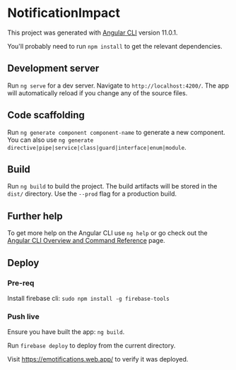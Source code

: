 # NotificationImpact

This project was generated with [Angular CLI](https://github.com/angular/angular-cli) version 11.0.1.

You'll probably need to run `npm install` to get the relevant dependencies.

## Development server

Run `ng serve` for a dev server. Navigate to `http://localhost:4200/`. The app will automatically reload if you change any of the source files.

## Code scaffolding

Run `ng generate component component-name` to generate a new component. You can also use `ng generate directive|pipe|service|class|guard|interface|enum|module`.

## Build

Run `ng build` to build the project. The build artifacts will be stored in the `dist/` directory. Use the `--prod` flag for a production build.


## Further help

To get more help on the Angular CLI use `ng help` or go check out the [Angular CLI Overview and Command Reference](https://angular.io/cli) page.


## Deploy

### Pre-req
Install firebase cli: `sudo npm install -g firebase-tools`


### Push live

Ensure you have built the app: `ng build`.

Run `firebase deploy` to deploy from the current directory. 

Visit https://emotifications.web.app/ to verify it was deployed.

